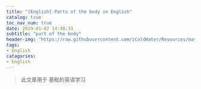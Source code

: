 ```yaml
---
title: "[English] Parts of the body in English"
catalog: true
toc_nav_num: true
date: 2019-01-02 14:48:33
subtitle: "part of the body"
header-img: "https://raw.githubusercontent.com/zColdWater/Resources/master/Images/legend_cover.jpg"
tags:
- English
catagories:
- English
---
```


> 此文章用于 基础的英语学习

